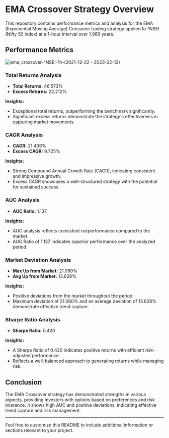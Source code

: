# EMA Crossover Strategy Overview

This repository contains performance metrics and analysis for the EMA (Exponential Moving Average) Crossover trading strategy applied to ^NSEI (Nifty 50 index) at a 1-hour interval over 1.969 years.

## Performance Metrics

![ema_crossover-^NSEI-1h-(2021-12-22 - 2023-22-12)](https://github.com/shyambahmani-dev/EMA-Crossover-Trading-Strategy/assets/110190548/542d7f5f-5544-42e2-905b-5f1a956ae833)


### Total Returns Analysis
- **Total Returns:** 46.573%
- **Excess Returns:** 22.212%

**Insights:**
- Exceptional total returns, outperforming the benchmark significantly.
- Significant excess returns demonstrate the strategy's effectiveness in capturing market movements.



### CAGR Analysis
- **CAGR:** 21.436%
- **Excess CAGR:** 9.725%

**Insights:**
- Strong Compound Annual Growth Rate (CAGR), indicating consistent and impressive growth.
- Excess CAGR showcases a well-structured strategy with the potential for sustained success.



### AUC Analysis
- **AUC Ratio:** 1.137

**Insights:**
- AUC analysis reflects consistent outperformance compared to the market.
- AUC Ratio of 1.137 indicates superior performance over the analyzed period.

### Market Deviation Analysis
- **Max Up from Market:** 21.060%
- **Avg Up from Market:** 13.628%

**Insights:**
- Positive deviations from the market throughout the period.
- Maximum deviation of 21.060% and an average deviation of 13.628% demonstrate effective trend capture.

### Sharpe Ratio Analysis
- **Sharpe Ratio:** 0.420

**Insights:**
- A Sharpe Ratio of 0.420 indicates positive returns with efficient risk-adjusted performance.
- Reflects a well-balanced approach to generating returns while managing risk.

## Conclusion

The EMA Crossover strategy has demonstrated strengths in various aspects, providing investors with options based on preferences and risk tolerance. It shows high AUC and positive deviations, indicating effective trend capture and risk management.

---

Feel free to customize this README to include additional information or sections relevant to your project.
